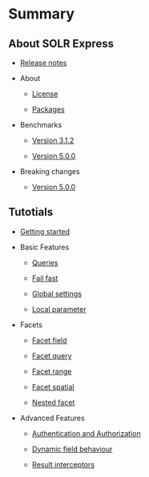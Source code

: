 # Summary

## About SOLR Express

* [Release notes](about/release-notes)

* About

    * [License](about/license.md)

    * [Packages](about/packages.md)

* Benchmarks

    * [Version 3.1.2](benchmarks/version-3.1.2.md)

    * [Version 5.0.0](benchmarks/version-5.md)
    
* Breaking changes

    * [Version 5.0.0](breaking-changes/version-5.md)

## Tutotials

* [Getting started](tutorials/getting-started.md)

* Basic Features

    * [Queries](benchmarks/queries.md)

    * [Fail fast](benchmarks/fail-fast.md)

    * [Global settings](benchmarks/global-settings.md)

    * [Local parameter](benchmarks/local-parameter.md)

* Facets

    * [Facet field](facets/field.md)

	* [Facet query](facets/query.md)

	* [Facet range](facets/range.md)

	* [Facet spatial](facets/spatial.md)

	* [Nested facet](facets/nested.md)

* Advanced Features

    * [Authentication and Authorization](advanced-features/authentication-and-authorization.md)

	* [Dynamic field behaviour](advanced-features/dynamic-field-behaviours.md)

	* [Result interceptors](advanced-features/result-interceptors.md)